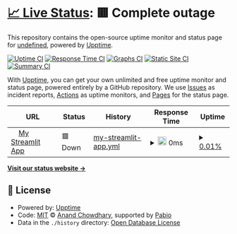 # [📈 Live Status](https://undefined.github.io/undefined): <!--live status--> **🟥 Complete outage**

This repository contains the open-source uptime monitor and status page for [undefined](https://undefined.github.io/undefined), powered by [Upptime](https://github.com/upptime/upptime).

[![Uptime CI](https://github.com/undefined/undefined/workflows/Uptime%20CI/badge.svg)](https://github.com/undefined/undefined/actions?query=workflow%3A%22Uptime+CI%22)
[![Response Time CI](https://github.com/undefined/undefined/workflows/Response%20Time%20CI/badge.svg)](https://github.com/undefined/undefined/actions?query=workflow%3A%22Response+Time+CI%22)
[![Graphs CI](https://github.com/undefined/undefined/workflows/Graphs%20CI/badge.svg)](https://github.com/undefined/undefined/actions?query=workflow%3A%22Graphs+CI%22)
[![Static Site CI](https://github.com/undefined/undefined/workflows/Static%20Site%20CI/badge.svg)](https://github.com/undefined/undefined/actions?query=workflow%3A%22Static+Site+CI%22)
[![Summary CI](https://github.com/undefined/undefined/workflows/Summary%20CI/badge.svg)](https://github.com/undefined/undefined/actions?query=workflow%3A%22Summary+CI%22)

With [Upptime](https://upptime.js.org), you can get your own unlimited and free uptime monitor and status page, powered entirely by a GitHub repository. We use [Issues](https://github.com/undefined/undefined/issues) as incident reports, [Actions](https://github.com/undefined/undefined/actions) as uptime monitors, and [Pages](https://undefined.github.io/undefined) for the status page.

<!--start: status pages-->
<!-- This summary is generated by Upptime (https://github.com/upptime/upptime) -->
<!-- Do not edit this manually, your changes will be overwritten -->
<!-- prettier-ignore -->
| URL | Status | History | Response Time | Uptime |
| --- | ------ | ------- | ------------- | ------ |
| <img alt="" src="https://icons.duckduckgo.com/ip3/disaster-app.streamlit.app.ico" height="13"> [My Streamlit App](https://disaster-app.streamlit.app) | 🟥 Down | [my-streamlit-app.yml](https://github.com/workmeshari1/Disasteruptime/commits/HEAD/history/my-streamlit-app.yml) | <details><summary><img alt="Response time graph" src="./graphs/my-streamlit-app/response-time-week.png" height="20"> 0ms</summary><br><a href="https://undefined.github.io/undefined/history/my-streamlit-app"><img alt="Response time 0" src="https://img.shields.io/endpoint?url=https%3A%2F%2Fraw.githubusercontent.com%2Fworkmeshari1%2FDisasteruptime%2FHEAD%2Fapi%2Fmy-streamlit-app%2Fresponse-time.json"></a><br><a href="https://undefined.github.io/undefined/history/my-streamlit-app"><img alt="24-hour response time 0" src="https://img.shields.io/endpoint?url=https%3A%2F%2Fraw.githubusercontent.com%2Fworkmeshari1%2FDisasteruptime%2FHEAD%2Fapi%2Fmy-streamlit-app%2Fresponse-time-day.json"></a><br><a href="https://undefined.github.io/undefined/history/my-streamlit-app"><img alt="7-day response time 0" src="https://img.shields.io/endpoint?url=https%3A%2F%2Fraw.githubusercontent.com%2Fworkmeshari1%2FDisasteruptime%2FHEAD%2Fapi%2Fmy-streamlit-app%2Fresponse-time-week.json"></a><br><a href="https://undefined.github.io/undefined/history/my-streamlit-app"><img alt="30-day response time 0" src="https://img.shields.io/endpoint?url=https%3A%2F%2Fraw.githubusercontent.com%2Fworkmeshari1%2FDisasteruptime%2FHEAD%2Fapi%2Fmy-streamlit-app%2Fresponse-time-month.json"></a><br><a href="https://undefined.github.io/undefined/history/my-streamlit-app"><img alt="1-year response time 0" src="https://img.shields.io/endpoint?url=https%3A%2F%2Fraw.githubusercontent.com%2Fworkmeshari1%2FDisasteruptime%2FHEAD%2Fapi%2Fmy-streamlit-app%2Fresponse-time-year.json"></a></details> | <details><summary><a href="https://undefined.github.io/undefined/history/my-streamlit-app">0.01%</a></summary><a href="https://undefined.github.io/undefined/history/my-streamlit-app"><img alt="All-time uptime 0.01%" src="https://img.shields.io/endpoint?url=https%3A%2F%2Fraw.githubusercontent.com%2Fworkmeshari1%2FDisasteruptime%2FHEAD%2Fapi%2Fmy-streamlit-app%2Fuptime.json"></a><br><a href="https://undefined.github.io/undefined/history/my-streamlit-app"><img alt="24-hour uptime 0.01%" src="https://img.shields.io/endpoint?url=https%3A%2F%2Fraw.githubusercontent.com%2Fworkmeshari1%2FDisasteruptime%2FHEAD%2Fapi%2Fmy-streamlit-app%2Fuptime-day.json"></a><br><a href="https://undefined.github.io/undefined/history/my-streamlit-app"><img alt="7-day uptime 0.01%" src="https://img.shields.io/endpoint?url=https%3A%2F%2Fraw.githubusercontent.com%2Fworkmeshari1%2FDisasteruptime%2FHEAD%2Fapi%2Fmy-streamlit-app%2Fuptime-week.json"></a><br><a href="https://undefined.github.io/undefined/history/my-streamlit-app"><img alt="30-day uptime 0.01%" src="https://img.shields.io/endpoint?url=https%3A%2F%2Fraw.githubusercontent.com%2Fworkmeshari1%2FDisasteruptime%2FHEAD%2Fapi%2Fmy-streamlit-app%2Fuptime-month.json"></a><br><a href="https://undefined.github.io/undefined/history/my-streamlit-app"><img alt="1-year uptime 0.01%" src="https://img.shields.io/endpoint?url=https%3A%2F%2Fraw.githubusercontent.com%2Fworkmeshari1%2FDisasteruptime%2FHEAD%2Fapi%2Fmy-streamlit-app%2Fuptime-year.json"></a></details>

<!--end: status pages-->

[**Visit our status website →**](https://undefined.github.io/undefined)

## 📄 License

- Powered by: [Upptime](https://github.com/upptime/upptime)
- Code: [MIT](./LICENSE) © [Anand Chowdhary](https://anandchowdhary.com), supported by [Pabio](https://pabio.com)
- Data in the `./history` directory: [Open Database License](https://opendatacommons.org/licenses/odbl/1-0/)

